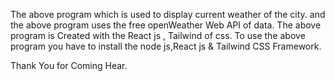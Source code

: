 The above program which is used to display current weather of the city. and the above program uses the free openWeather Web API of data. 
The above program is Created with the React js , Tailwind of css. 
To use the above program you have to install the node js,React js & Tailwind CSS Framework.

Thank You for Coming Hear.
